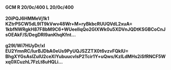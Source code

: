 #### GCM R 20/0c/400 L 20/0c/400
**20iPQJ6HMMeVj1k1**<br/>**KZtrPSCW5dL9IT9kVwv48Wr+M+ryBkbcRUUQVdL2xuA=**<br/>**1kbfNWRgkH87F8bM9C6+WUeeIIqQo2GIXWk0u5XDVnJQDtKSGBCoCnJsOEAkF/S/DegDRl9anKhqKfnt...**<br/><br/>
**g29l/Wi7HUyDr/xI**<br/>**EU2YmnRC/lurBJDbA0eUs9PyUQJSZZTX0t6vzvFQklU=**<br/>**BhgXYGsAslZulU2ceXIYubuucvIsP2Tcir1Y+uQws/KzILdMHs2iSfRNCF5Wxq0XCuzhL7FzLt8uHQLi...**